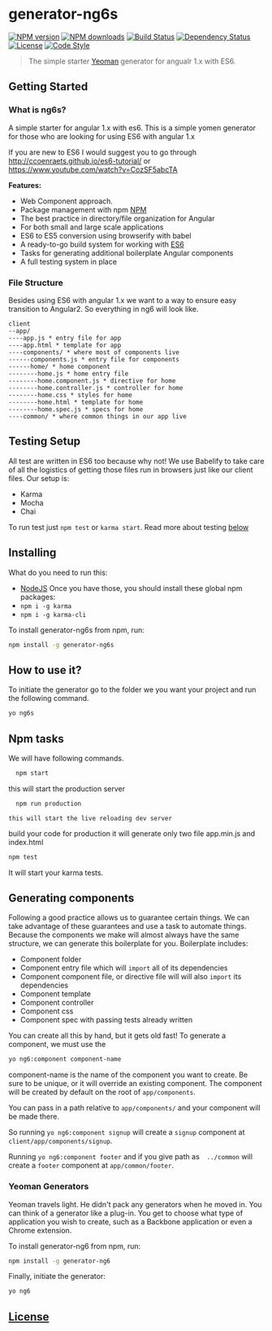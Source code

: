 # generator-ng6s

[![NPM version][npm-image]][npm-url]
[![NPM downloads][npm-downloads-image]][npm-url]
[![Build Status][travis-image]][travis-url]
[![Dependency Status][daviddm-image]][daviddm-url]
[![License][license-image]][license-url]
[![Code Style][code-style-image]][code-style-url]

> The simple starter [Yeoman](http://yeoman.io) generator for angualr 1.x with ES6.


## Getting Started
### What is ng6s?
A simple starter for angular 1.x with es6. This is a simple yomen generator for those who are looking for using ES6 with angular 1.x

If you are new to ES6 I would suggest you to go through http://ccoenraets.github.io/es6-tutorial/ or https://www.youtube.com/watch?v=CozSF5abcTA

**Features:**
* Web Component approach.
* Package management with npm [NPM](http://npmjs.org)
* The best practice in directory/file organization for Angular
* For both small and large scale applications
* ES6 to ES5 conversion using browserify with babel
* A ready-to-go build system for working with [ES6](https://git.io/es6features)
* Tasks for generating additional boilerplate Angular components
* A full testing system in place


### File Structure
Besides using ES6 with angular 1.x we want to a way to ensure easy transition to Angular2. So everything in ng6 will look like.
```
client
--app/
----app.js * entry file for app
----app.html * template for app
----components/ * where most of components live
------components.js * entry file for components
------home/ * home component
--------home.js * home entry file
--------home.component.js * directive for home
--------home.controller.js * controller for home
--------home.css * styles for home
--------home.html * template for home
--------home.spec.js * specs for home
----common/ * where common things in our app live
```

## Testing Setup
All test are written in ES6 too because why not! We use Babelify to take care of all the logistics of getting those files run in browsers just like our client files. Our setup is:

* Karma
* Mocha
* Chai

To run test just `npm test` or `karma start`. Read more about testing [below](#testing)

## Installing
What do you need to run this:
* [NodeJS](https://nodejs.org/en/)
Once you have those, you should install these global npm packages:
* `npm i -g karma`
* `npm i -g karma-cli`

To install generator-ng6s from npm, run:

```bash
npm install -g generator-ng6s
```
## How to use it?
To initiate the generator go to the folder we you want your project and run the following command.

```bash
yo ng6s
```

## Npm tasks

We will have following commands.

```bash
  npm start
  ```
  this will start the production server

```bash
  npm run production
  ```
    this will start the live reloading dev server

build your code for production it will generate only two file app.min.js and index.html

```bash
npm test
```
It will start your karma tests.


## Generating components
Following a good practice allows us to guarantee certain things. We can take advantage of these guarantees and use a task to automate things. Because the components we make will almost always have the same structure, we can generate this boilerplate for you. Boilerplate includes:
* Component folder
* Component entry file which will `import` all of its dependencies
* Component component file, or directive file will will also `import` its dependencies
* Component template
* Component controller
* Component css
* Component spec with passing tests already written

You can create all this by hand, but it gets old fast!
To generate a component, we must use the

```bash
yo ng6:component component-name
```
component-name is the name of the component you want to create. Be sure to be unique, or it will override an existing component.
The component will be created by default on the root of `app/components`.

You can pass in a path relative to `app/components/` and your component will be made there.

So running `yo ng6:component signup` will create a `signup` component at `client/app/components/signup`.

Running `yo ng6:component footer` and if you give path as`  ../common` will create a `footer` component at `app/common/footer`.



### Yeoman Generators

Yeoman travels light. He didn't pack any generators when he moved in. You can think of a generator like a plug-in. You get to choose what type of application you wish to create, such as a Backbone application or even a Chrome extension.

To install generator-ng6 from npm, run:

```bash
npm install -g generator-ng6
```

Finally, initiate the generator:

```bash
yo ng6
```


## [License](https://github.com/prescottprue/generator-ng6s/blob/master/LICENSE)


[npm-image]: https://img.shields.io/npm/v/generator-ng6s.svg?style=flat-square
[npm-url]: https://npmjs.org/package/generator-ng6s
[npm-downloads-image]: https://img.shields.io/npm/dm/generator-ng6s.svg?style=flat-square
[travis-image]: https://img.shields.io/travis/prescottprue/generator-ng6s/master.svg?style=flat-square
[travis-url]: https://travis-ci.org/prescottprue/generator-ng6s
[daviddm-image]: https://img.shields.io/david/prescottprue/generator-ng6s.svg?style=flat-square
[daviddm-url]: https://david-dm.org/prescottprue/generator-ng6s
[license-image]: https://img.shields.io/npm/l/generator-ng6s.svg?style=flat-square
[license-url]: https://github.com/prescottprue/generator-ng6s/blob/master/LICENSE
[code-style-image]: https://img.shields.io/badge/code%20style-standard-brightgreen.svg?style=flat-square
[code-style-url]: http://standardjs.com/

